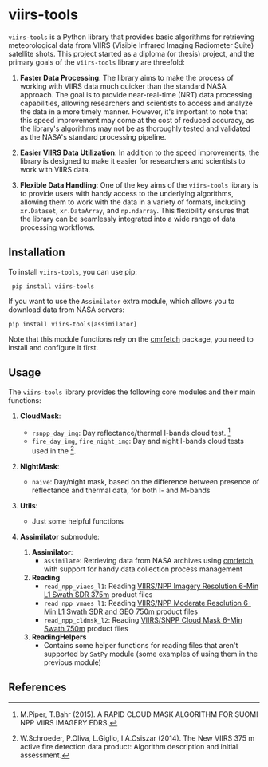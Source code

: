 # viirs-tools

`viirs-tools` is a Python library that provides basic algorithms for retrieving meteorological data from VIIRS (Visible Infrared Imaging Radiometer Suite) satellite shots. This project started as a diploma (or thesis) project, and the primary goals of the `viirs-tools` library are threefold:

1. **Faster Data Processing**: The library aims to make the process of working with VIIRS data much quicker than the standard NASA approach. The goal is to provide near-real-time (NRT) data processing capabilities, allowing researchers and scientists to access and analyze the data in a more timely manner. However, it's important to note that this speed improvement may come at the cost of reduced accuracy, as the library's algorithms may not be as thoroughly tested and validated as the NASA's standard processing pipeline.

2. **Easier VIIRS Data Utilization**: In addition to the speed improvements, the library is designed to make it easier for researchers and scientists to work with VIIRS data.

3. **Flexible Data Handling**: One of the key aims of the `viirs-tools` library is to provide users with handy access to the underlying algorithms, allowing them to work with the data in a variety of formats, including `xr.Dataset`, `xr.DataArray`, and `np.ndarray`. This flexibility ensures that the library can be seamlessly integrated into a wide range of data processing workflows.


## Installation

To install `viirs-tools`, you can use pip:
```
 pip install viirs-tools 
```

If you want to use the `Assimilator` extra module, which allows you to download data from NASA servers:
``` 
pip install viirs-tools[assimilator]
 ```
Note that this module functions rely on the [cmrfetch](https://github.com/bmflynn/cmrfetch) package, you need to install and configure it first.


## Usage

The `viirs-tools` library provides the following core modules and their main functions:

1. **CloudMask**:
   + `rsnpp_day_img`: Day reflectance/thermal I-bands cloud test. [^1]
   + `fire_day_img`, `fire_night_img`: Day and night I-bands cloud tests used in the [^2].


2. **NightMask**:
   + `naive`: Day/night mask, based on the difference between presence of reflectance and thermal data, for both I- and M-bands

3. **Utils**:
   - Just some helpful functions

4. **Assimilator** submodule:
	1. **Assimilator**:
		- `assimilate`: Retrieving data from NASA archives using [cmrfetch](https://github.com/bmflynn/cmrfetch), with support for handy data collection process management
	2. **Reading**
		- `read_npp_viaes_l1`: Reading [VIIRS/NPP Imagery Resolution 6-Min L1 Swath SDR 375m](https://ladsweb.modaps.eosdis.nasa.gov/missions-and-measurements/products/NPP_VIAES_L1#product-information) product files
		- `read_npp_vmaes_l1`: Reading [VIIRS/NPP Moderate Resolution 6-Min L1 Swath SDR and GEO 750m](https://ladsweb.modaps.eosdis.nasa.gov/missions-and-measurements/products/NPP_VMAES_L1) product files
		- `read_npp_cldmsk_l2`: Reading [VIIRS/SNPP Cloud Mask 6-Min Swath 750m](https://ladsweb.modaps.eosdis.nasa.gov/missions-and-measurements/products/CLDMSK_L2_VIIRS_SNPP#product-information) product files
	3. **ReadingHelpers**
		- Contains some helper functions for reading files that aren't supported by `SatPy` module (some examples of using them in the previous module)


## References
[^1]: M.Piper, T.Bahr (2015). A RAPID CLOUD MASK ALGORITHM FOR SUOMI NPP VIIRS IMAGERY EDRS.

[^2]: W.Schroeder, P.Oliva, L.Giglio, I.A.Csiszar (2014). The New VIIRS 375 m active fire detection data product: Algorithm description and initial assessment.
